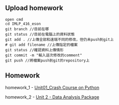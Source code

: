 ## Upload homework

```shell
open cmd
cd IMLP_416_eson
git branch //目前在哪
git status //目前在電腦上的資料狀態
git add . //上傳全部和遠端不同的修改，但仍未push到git上
# git add filename //上傳指定的檔案
git status //確認資料上傳情形
git commit -m "輸入這次修改的comment"
git push //將檔案push到git的repository上
```
## Homework
homework_1 - [Unit01_Crash Course on Python](https://github.com/eson1027/IMLP_416_eson/tree/main/hw1)

homework_2 - [Unit 2 - Data Analysis Package](https://github.com/eson1027/IMLP_416_eson/tree/main/hw2)